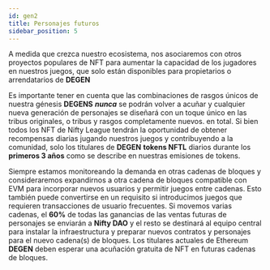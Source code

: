 ```yaml
---
id: gen2
title: Personajes futuros
sidebar_position: 5
---
```


A medida que crezca nuestro ecosistema, nos asociaremos con otros proyectos populares de NFT para aumentar la capacidad de los jugadores en nuestros juegos, que solo están disponibles para propietarios o arrendatarios de **DEGEN**

Es importante tener en cuenta que las combinaciones de rasgos únicos de nuestra génesis **DEGENS** **_nunca_** se podrán volver a acuñar y cualquier nueva generación de personajes se diseñará con un toque único en las tribus originales, o tribus y rasgos completamente nuevos. en total. Si bien todos los NFT de Nifty League tendrán la oportunidad de obtener recompensas diarias jugando nuestros juegos y contribuyendo a la comunidad, solo los titulares de **DEGEN** **tokens NFTL** diarios durante los **primeros 3 años** como se describe en nuestras emisiones de tokens.

Siempre estamos monitoreando la demanda en otras cadenas de bloques y consideraremos expandirnos a otra cadena de bloques compatible con EVM para incorporar nuevos usuarios y permitir juegos entre cadenas. Esto también puede convertirse en un requisito si introducimos juegos que requieren transacciones de usuario frecuentes. Si movemos varias cadenas, el **60%** de todas las ganancias de las ventas futuras de personajes se enviarán a **Nifty DAO** y el resto se destinará al equipo central para instalar la infraestructura y preparar nuevos contratos y personajes para el nuevo cadena(s) de bloques. Los titulares actuales de Ethereum **DEGEN** deben esperar una acuñación gratuita de NFT en futuras cadenas de bloques.
